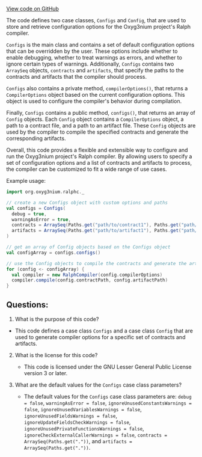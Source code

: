 [View code on GitHub](https://github.com/alephium/alephium/ralphc/src/main/scala/org/alephium/ralphc/Config.scala)

The code defines two case classes, `Configs` and `Config`, that are used to store and retrieve configuration options for the Oxyg3nium project's Ralph compiler. 

`Configs` is the main class and contains a set of default configuration options that can be overridden by the user. These options include whether to enable debugging, whether to treat warnings as errors, and whether to ignore certain types of warnings. Additionally, `Configs` contains two `ArraySeq` objects, `contracts` and `artifacts`, that specify the paths to the contracts and artifacts that the compiler should process. 

`Configs` also contains a private method, `compilerOptions()`, that returns a `CompilerOptions` object based on the current configuration options. This object is used to configure the compiler's behavior during compilation.

Finally, `Configs` contains a public method, `configs()`, that returns an array of `Config` objects. Each `Config` object contains a `CompilerOptions` object, a path to a contract file, and a path to an artifact file. These `Config` objects are used by the compiler to compile the specified contracts and generate the corresponding artifacts.

Overall, this code provides a flexible and extensible way to configure and run the Oxyg3nium project's Ralph compiler. By allowing users to specify a set of configuration options and a list of contracts and artifacts to process, the compiler can be customized to fit a wide range of use cases. 

Example usage:

```scala
import org.oxyg3nium.ralphc._

// create a new Configs object with custom options and paths
val configs = Configs(
  debug = true,
  warningAsError = true,
  contracts = ArraySeq(Paths.get("path/to/contract1"), Paths.get("path/to/contract2")),
  artifacts = ArraySeq(Paths.get("path/to/artifact1"), Paths.get("path/to/artifact2"))
)

// get an array of Config objects based on the Configs object
val configArray = configs.configs()

// use the Config objects to compile the contracts and generate the artifacts
for (config <- configArray) {
  val compiler = new RalphCompiler(config.compilerOptions)
  compiler.compile(config.contractPath, config.artifactPath)
}
```
## Questions: 
 1. What is the purpose of this code?
   - This code defines a case class `Configs` and a case class `Config` that are used to generate compiler options for a specific set of contracts and artifacts.

2. What is the license for this code?
   - This code is licensed under the GNU Lesser General Public License version 3 or later.

3. What are the default values for the `Configs` case class parameters?
   - The default values for the `Configs` case class parameters are: `debug = false`, `warningAsError = false`, `ignoreUnusedConstantsWarnings = false`, `ignoreUnusedVariablesWarnings = false`, `ignoreUnusedFieldsWarnings = false`, `ignoreUpdateFieldsCheckWarnings = false`, `ignoreUnusedPrivateFunctionsWarnings = false`, `ignoreCheckExternalCallerWarnings = false`, `contracts = ArraySeq(Paths.get("."))`, and `artifacts = ArraySeq(Paths.get("."))`.